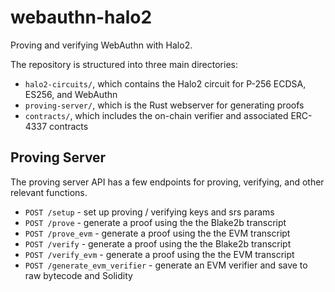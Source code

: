 # webauthn-halo2

Proving and verifying WebAuthn with Halo2.

The repository is structured into three main directories:

- `halo2-circuits/`, which contains the Halo2 circuit for P-256 ECDSA, ES256, and WebAuthn
- `proving-server/`, which is the Rust webserver for generating proofs
- `contracts/`, which includes the on-chain verifier and associated ERC-4337 contracts

## Proving Server

The proving server API has a few endpoints for proving, verifying, and other relevant functions.

- `POST /setup` - set up proving / verifying keys and srs params
- `POST /prove` - generate a proof using the the Blake2b transcript
- `POST /prove_evm` - generate a proof using the the EVM transcript
- `POST /verify` - generate a proof using the the Blake2b transcript
- `POST /verify_evm` - generate a proof using the the EVM transcript
- `POST /generate_evm_verifier` - generate an EVM verifier and save to raw bytecode and Solidity
